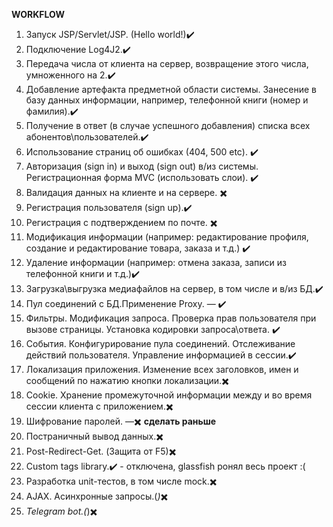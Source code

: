 **WORKFLOW**
1. Запуск JSP/Servlet/JSP. (Hello world!)✔️
2. Подключение Log4J2.✔️
3. Передача числа от клиента на сервер, возвращение этого числа, умноженного на 2.✔️
4. Добавление артефакта предметной области системы. Занесение в базу данных
информации, например, телефонной книги (номер и фамилия).✔️
5. Получение в ответ (в случае успешного добавления) списка всех абонентов\пользователей.✔️
6. Использование страниц об ошибках (404, 500 etc). ✔️
7. Авторизация (sign in) и выход (sign out) в/из системы. Регистрационная форма MVC
(использовать слои). ✔️
8. Валидация данных на клиенте и на сервере. ✖️ 
9. Регистрация пользователя (sign up).✔️
10. Регистрация с подтверждением по почте. ✖️ 
11. Модификация информации (например: редактирование профиля, создание и
редактирование товара, заказа и т.д.) ✔️
12. Удаление информации (например: отмена заказа, записи из телефонной книги и т.д.)✔️
13. Загрузка\выгрузка медиафайлов на сервер, в том числе и в/из БД.✔️
14. Пул соединений с БД.Применение Proxy. — ✔️
15. Фильтры. Модификация запроса. Проверка прав пользователя при вызове страницы.
Установка кодировки запроса\ответа. ✔️
16. События. Конфигурирование пула соединений. Отслеживание действий пользователя.
Управление информацией в сессии.✔️
17.  Локализация приложения. Изменение всех заголовков, имен и сообщений по нажатию
кнопки локализации.✖️
18. Cookie. Хранение промежуточной информации между и во время сессии клиента с приложением.✖️
19.  Шифрование паролей. —✖️ **сделать раньше**
20.  Постраничный вывод данных.✖️
21. Post-Redirect-Get. (Защита от F5)✖️
22. Custom tags library.✔️ - отключена, glassfish ронял весь проект :(
23. Разработка unit-тестов, в том числе mock.✖️
24. AJAX. Асинхронные запросы.(*)*✖️
25. *Telegram bot.(*)✖️
